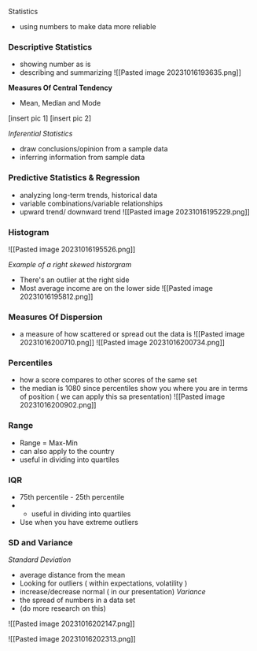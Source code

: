 Statistics  
- using numbers to make data more reliable


### Descriptive Statistics
* showing number as is 
* describing and summarizing
![[Pasted image 20231016193635.png]]

**Measures Of Central Tendency**
* Mean, Median and Mode

[insert pic 1]
[insert pic 2]

*Inferential Statistics*
* draw conclusions/opinion from a sample data
* inferring information from sample data

### Predictive Statistics & Regression
* analyzing long-term trends, historical data
* variable combinations/variable relationships
* upward trend/ downward trend
![[Pasted image 20231016195229.png]]

### Histogram

![[Pasted image 20231016195526.png]]

*Example of a right skewed historgram*
* There's an outlier at the right side
* Most  average income are on the lower side
![[Pasted image 20231016195812.png]]

### Measures Of Dispersion
* a measure of how scattered or spread out the data is
![[Pasted image 20231016200710.png]]
![[Pasted image 20231016200734.png]]

### Percentiles
* how a score compares to other scores of the same set
* the median is 1080 since percentiles show you where you are in terms of position ( we can apply this sa presentation)
![[Pasted image 20231016200902.png]]

### Range
* Range = Max-Min
* can also apply to the country
* useful in dividing into quartiles
### IQR
* 75th percentile - 25th percentile
* * useful in dividing into quartiles
* Use when you have extreme outliers

### SD and Variance
*Standard Deviation*
* average distance from the mean
* Looking for outliers ( within expectations, volatility )
* increase/decrease normal ( in our presentation)
*Variance*
* the spread of numbers in a data set
* (do more research on this)

![[Pasted image 20231016202147.png]]

![[Pasted image 20231016202313.png]]